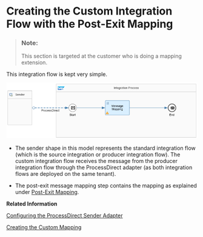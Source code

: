 <!-- loio988e5e3149a045a388d45a5d0027743c -->

# Creating the Custom Integration Flow with the Post-Exit Mapping

> ### Note:  
> This section is targeted at the customer who is doing a mapping extension.

This integration flow is kept very simple.

![](images/CUSTOMINTEGRATIONFLOW_dcb78f1.png)

-   The sender shape in this model represents the standard integration flow \(which is the source integration or producer integration flow\). The custom integration flow receives the message from the producer integration flow through the ProcessDirect adapter \(as both integration flows are deployed on the same tenant\).

-   The post-exit message mapping step contains the mapping as explained under [Post-Exit Mapping](post-exit-mapping-0f17497.md).


**Related Information**  


 <?sap-ot O2O class="- topic/link " href="274e4d0ac4774d7792e5812d6aa98041.xml" text="" desc="" xtrc="link:1" xtrf="file:/home/builder/src/dita-all/xui1697777552331/loiocc0ab4c7365e43bbbee9eae27deb32da_en-US/src/content/localization/en-us/988e5e3149a045a388d45a5d0027743c.xml" ?> 

[Configuring the ProcessDirect Sender Adapter](configuring-the-processdirect-sender-adapter-4787d80.md "")

[Creating the Custom Mapping](creating-the-custom-mapping-4af8ea7.md "")

